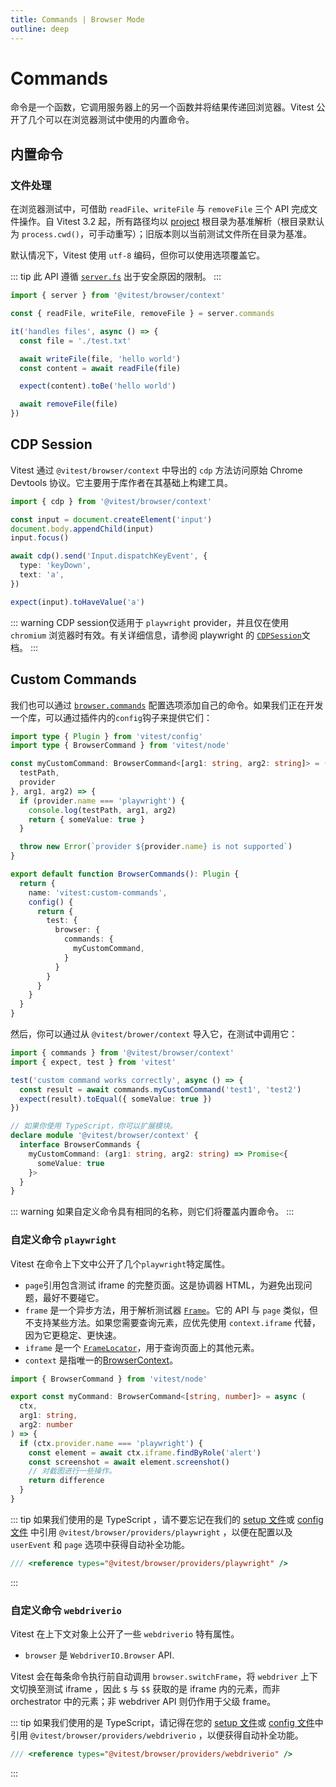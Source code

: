 ```yaml
---
title: Commands | Browser Mode
outline: deep
---
```


# Commands

命令是一个函数，它调用服务器上的另一个函数并将结果传递回浏览器。Vitest 公开了几个可以在浏览器测试中使用的内置命令。

## 内置命令

### 文件处理

在浏览器测试中，可借助 `readFile`、`writeFile` 与 `removeFile` 三个 API 完成文件操作。自 Vitest 3.2 起，所有路径均以 [project](/guide/projects) 根目录为基准解析（根目录默认为 `process.cwd()`，可手动重写）；旧版本则以当前测试文件所在目录为基准。

默认情况下，Vitest 使用 `utf-8` 编码，但你可以使用选项覆盖它。

::: tip
此 API 遵循 [`server.fs`](https://vitejs.dev/config/server-options.html#server-fs-allow) 出于安全原因的限制。
:::

```ts
import { server } from '@vitest/browser/context'

const { readFile, writeFile, removeFile } = server.commands

it('handles files', async () => {
  const file = './test.txt'

  await writeFile(file, 'hello world')
  const content = await readFile(file)

  expect(content).toBe('hello world')

  await removeFile(file)
})
```

## CDP Session

Vitest 通过 `@vitest/browser/context` 中导出的 `cdp` 方法访问原始 Chrome Devtools 协议。它主要用于库作者在其基础上构建工具。

```ts
import { cdp } from '@vitest/browser/context'

const input = document.createElement('input')
document.body.appendChild(input)
input.focus()

await cdp().send('Input.dispatchKeyEvent', {
  type: 'keyDown',
  text: 'a',
})

expect(input).toHaveValue('a')
```

::: warning
CDP session仅适用于 `playwright` provider，并且仅在使用 `chromium` 浏览器时有效。有关详细信息，请参阅 playwright 的 [`CDPSession`](https://playwright.dev/docs/api/class-cdpsession)文档。
:::

## Custom Commands

我们也可以通过 [`browser.commands`](/guide/browser/config#browser-commands) 配置选项添加自己的命令。如果我们正在开发一个库，可以通过插件内的`config`钩子来提供它们：

```ts
import type { Plugin } from 'vitest/config'
import type { BrowserCommand } from 'vitest/node'

const myCustomCommand: BrowserCommand<[arg1: string, arg2: string]> = ({
  testPath,
  provider
}, arg1, arg2) => {
  if (provider.name === 'playwright') {
    console.log(testPath, arg1, arg2)
    return { someValue: true }
  }

  throw new Error(`provider ${provider.name} is not supported`)
}

export default function BrowserCommands(): Plugin {
  return {
    name: 'vitest:custom-commands',
    config() {
      return {
        test: {
          browser: {
            commands: {
              myCustomCommand,
            }
          }
        }
      }
    }
  }
}
```

然后，你可以通过从 `@vitest/brower/context` 导入它，在测试中调用它：

```ts
import { commands } from '@vitest/browser/context'
import { expect, test } from 'vitest'

test('custom command works correctly', async () => {
  const result = await commands.myCustomCommand('test1', 'test2')
  expect(result).toEqual({ someValue: true })
})

// 如果你使用 TypeScript，你可以扩展模块。
declare module '@vitest/browser/context' {
  interface BrowserCommands {
    myCustomCommand: (arg1: string, arg2: string) => Promise<{
      someValue: true
    }>
  }
}
```

::: warning
如果自定义命令具有相同的名称，则它们将覆盖内置命令。
:::

### 自定义命令 `playwright`

Vitest 在命令上下文中公开了几个`playwright`特定属性。

- `page`引用包含测试 iframe 的完整页面。这是协调器 HTML，为避免出现问题，最好不要碰它。
- `frame` 是一个异步方法，用于解析测试器 [`Frame`](https://playwright.dev/docs/api/class-frame)。它的 API 与 `page` 类似，但不支持某些方法。如果您需要查询元素，应优先使用 `context.iframe` 代替，因为它更稳定、更快速。
- `iframe` 是一个 [`FrameLocator`](https://playwright.dev/docs/api/class-framelocator)，用于查询页面上的其他元素。
- `context` 是指唯一的[BrowserContext](https://playwright.dev/docs/api/class-browsercontext)。

```ts
import { BrowserCommand } from 'vitest/node'

export const myCommand: BrowserCommand<[string, number]> = async (
  ctx,
  arg1: string,
  arg2: number
) => {
  if (ctx.provider.name === 'playwright') {
    const element = await ctx.iframe.findByRole('alert')
    const screenshot = await element.screenshot()
    // 对截图进行一些操作。
    return difference
  }
}
```

::: tip
如果我们使用的是 TypeScript ，请不要忘记在我们的 [setup 文件](/config/#setupfile)或 [config 文件](/config/) 中引用 `@vitest/browser/providers/playwright` ，以便在配置以及 `userEvent` 和 `page` 选项中获得自动补全功能。

```ts
/// <reference types="@vitest/browser/providers/playwright" />
```
:::

### 自定义命令 `webdriverio`

Vitest 在上下文对象上公开了一些 `webdriverio` 特有属性。

- `browser` 是 `WebdriverIO.Browser` API.

Vitest 会在每条命令执行前自动调用 `browser.switchFrame`，将 `webdriver` 上下文切换至测试 iframe ，因此 `$` 与 `$$` 获取的是 iframe 内的元素，而非 orchestrator 中的元素；非 webdriver API 则仍作用于父级 frame。

::: tip
如果我们使用的是 TypeScript，请记得在您的 [setup 文件](/config/#setupfile)或 [config 文件](/config/)中引用 `@vitest/browser/providers/webdriverio` ，以便获得自动补全功能。

```ts
/// <reference types="@vitest/browser/providers/webdriverio" />
```
:::
